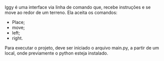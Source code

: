 Iggy é uma interface via linha de comando que, recebe instruções e se move ao redor de um terreno.
Ela aceita os comandos:

- Place;
- move;
- left;
- right.


Para executar o projeto, deve ser iniciado o arquivo main.py, a partir de um local, onde previamente o python esteja instalado.